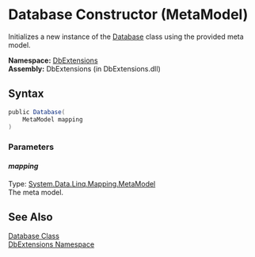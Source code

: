 Database Constructor (MetaModel)
================================
Initializes a new instance of the [Database][1] class using the provided meta model.

**Namespace:** [DbExtensions][2]  
**Assembly:** DbExtensions (in DbExtensions.dll)

Syntax
------

```csharp
public Database(
	MetaModel mapping
)
```

### Parameters

#### *mapping*
Type: [System.Data.Linq.Mapping.MetaModel][3]  
The meta model.


See Also
--------
[Database Class][1]  
[DbExtensions Namespace][2]  

[1]: README.md
[2]: ../README.md
[3]: http://msdn.microsoft.com/en-us/library/bb534568